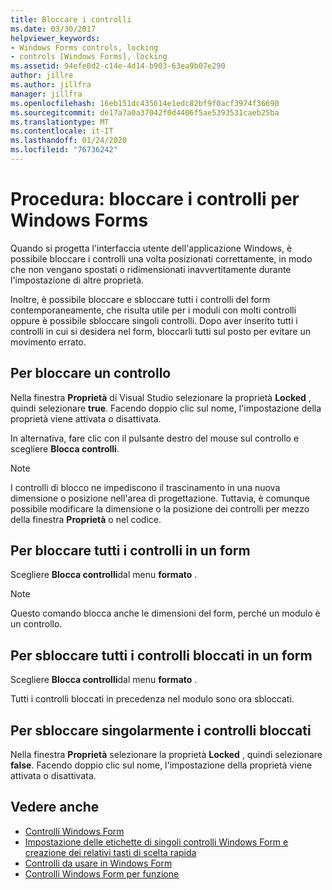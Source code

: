 ```yaml
---
title: Bloccare i controlli
ms.date: 03/30/2017
helpviewer_keywords:
- Windows Forms controls, locking
- controls [Windows Forms], locking
ms.assetid: 94efe0d2-c14e-4d14-b903-63ea9b07e290
author: jillre
ms.author: jillfra
manager: jillfra
ms.openlocfilehash: 16eb151dc435614e1edc82bf9f0acf3974f36690
ms.sourcegitcommit: de17a7a0a37042f0d4406f5ae5393531caeb25ba
ms.translationtype: MT
ms.contentlocale: it-IT
ms.lasthandoff: 01/24/2020
ms.locfileid: "76736242"
---
```

# <a name="how-to-lock-controls-to-windows-forms"></a>Procedura: bloccare i controlli per Windows Forms

Quando si progetta l'interfaccia utente dell'applicazione Windows, è possibile bloccare i controlli una volta posizionati correttamente, in modo che non vengano spostati o ridimensionati inavvertitamente durante l'impostazione di altre proprietà.

Inoltre, è possibile bloccare e sbloccare tutti i controlli del form contemporaneamente, che risulta utile per i moduli con molti controlli oppure è possibile sbloccare singoli controlli. Dopo aver inserito tutti i controlli in cui si desidera nel form, bloccarli tutti sul posto per evitare un movimento errato.

## <a name="to-lock-a-control"></a>Per bloccare un controllo

Nella finestra **Proprietà** di Visual Studio selezionare la proprietà **Locked** , quindi selezionare **true**. Facendo doppio clic sul nome, l'impostazione della proprietà viene attivata o disattivata.

In alternativa, fare clic con il pulsante destro del mouse sul controllo e scegliere **Blocca controlli**.

> [!NOTE]
> I controlli di blocco ne impediscono il trascinamento in una nuova dimensione o posizione nell'area di progettazione. Tuttavia, è comunque possibile modificare la dimensione o la posizione dei controlli per mezzo della finestra **Proprietà** o nel codice.

## <a name="to-lock-all-the-controls-on-a-form"></a>Per bloccare tutti i controlli in un form

Scegliere **Blocca controlli**dal menu **formato** .

> [!NOTE]
> Questo comando blocca anche le dimensioni del form, perché un modulo è un controllo.

## <a name="to-unlock-all-locked-controls-on-a-form"></a>Per sbloccare tutti i controlli bloccati in un form

Scegliere **Blocca controlli**dal menu **formato** .

Tutti i controlli bloccati in precedenza nel modulo sono ora sbloccati.

## <a name="to-unlock-locked-controls-individually"></a>Per sbloccare singolarmente i controlli bloccati

Nella finestra **Proprietà** selezionare la proprietà **Locked** , quindi selezionare **false**. Facendo doppio clic sul nome, l'impostazione della proprietà viene attivata o disattivata.

## <a name="see-also"></a>Vedere anche

- [Controlli Windows Form](index.md)
- [Impostazione delle etichette di singoli controlli Windows Form e creazione dei relativi tasti di scelta rapida](labeling-individual-windows-forms-controls-and-providing-shortcuts-to-them.md)
- [Controlli da usare in Windows Form](controls-to-use-on-windows-forms.md)
- [Controlli Windows Form per funzione](windows-forms-controls-by-function.md)
